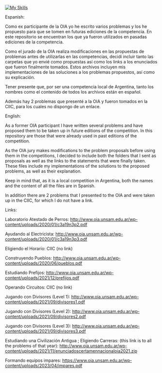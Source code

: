 
[![My Skills](https://skillicons.dev/icons?i=cpp&theme=light)](https://skillicons.dev)

Espanish:

Como ex participante de la OIA yo he escrito varios problemas y los he propuesto para que se tomen en futuras ediciones de la competencia. En este repositorio se encuentran los que ya fueron utilizados en pasadas ediciones de la competencia.

Como el jurado de la OIA realiza modificaciones en las propuestas de problemas antes de utilizarlas en las competencias, decidí incluir tanto las carpetas que yo envié como propuestas así como los links a los enunciados que fueron finalmente tomados. Estos archivos incluyen mis implementaciones de las soluciones a los problemas propuestos, así como su explicación.

Tener presente que, por ser una competencia local de Argentina, tanto los nombres como el contenido de todos los archivos están en español.

Además hay 2 problemas que presenté a la OIA y fueron tomados en la CIIC, para los cuales no dispongo de un enlace.

English:

As a former OIA participant I have written several problems and have proposed them to be taken up in future editions of the competition. In this repository are those that were already used in past editions of the competition.

As the OIA jury makes modifications to the problem proposals before using them in the competitions, I decided to include both the folders that I sent as proposals as well as the links to the statements that were finally taken. These files include my implementations of the solutions to the proposed problems, as well as their explanation.

Keep in mind that, as it is a local competition in Argentina, both the names and the content of all the files are in Spanish.

In addition there are 2 problems that I presented to the OIA and were taken up in the CIIC, for which I do not have a link.

Links:

Laboratorio Atestado de Perros: http://www.oia.unsam.edu.ar/wp-content/uploads/2020/01/c3a19n3p2.pdf

Ayudando al Electricista: http://www.oia.unsam.edu.ar/wp-content/uploads/2020/01/c3a19n3p3.pdf

Eligiendo el Horario: CIIC (no link)

Construyendo Pueblos: http://www.oia.unsam.edu.ar/wp-content/uploads/2020/06/pueblos.pdf

Estudiando Prefijos: http://www.oia.unsam.edu.ar/wp-content/uploads/2021/12/prefijos.pdf 

Operando Circuitos: CIIC (no link)

Jugando con Divisores (Level 1): http://www.oia.unsam.edu.ar/wp-content/uploads/2021/09/divisores1.pdf 

Jugando con Divisores (Level 2): http://www.oia.unsam.edu.ar/wp-content/uploads/2021/09/divisores2.pdf 

Jugando con Divisores (Level 3): http://www.oia.unsam.edu.ar/wp-content/uploads/2021/09/divisores3.pdf

Estudiando una Civilización Antigua ; Eligiendo Carreras: (this link is to all the problems of that year): http://www.oia.unsam.edu.ar/wp-content/uploads/2021/11/enunciadoscertamennacionaloia2021.zip 

Formando equipos impares: https://www.oia.unsam.edu.ar/wp-content/uploads/2023/04/impares.pdf 

